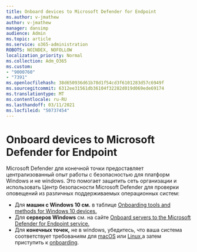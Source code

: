 ```yaml
---
title: Onboard devices to Microsoft Defender for Endpoint
ms.author: v-jmathew
author: v-jmathew
manager: dansimp
audience: Admin
ms.topic: article
ms.service: o365-administration
ROBOTS: NOINDEX, NOFOLLOW
localization_priority: Normal
ms.collection: Adm_O365
ms.custom:
- "9000760"
- "7391"
ms.openlocfilehash: 38d650936d61b78d1f54cd3f6101283d57c6949f
ms.sourcegitcommit: 6312ee31561db36104f32282d019d069ede69174
ms.translationtype: MT
ms.contentlocale: ru-RU
ms.lasthandoff: 03/11/2021
ms.locfileid: "50737454"
---
```

# <a name="onboard-devices-to-microsoft-defender-for-endpoint"></a>Onboard devices to Microsoft Defender for Endpoint

Microsoft Defender для конечной точки предоставляет централизованный опыт работы с безопасностью для платформ Windows и не windows. Это помогает защитить сеть организации и использовать Центр безопасности Microsoft Defender для проверки оповещений из различных поддерживаемых операционных систем:

- Для **машин с Windows 10 см.** в таблице [Onboarding tools and methods for Windows 10 devices.](https://go.microsoft.com/fwlink/?linkid=2143460)
- Для **серверов Windows** см. на сайте [Onboard servers to the Microsoft Defender for Endpoint service.](https://go.microsoft.com/fwlink/?linkid=2143627)
- Для **конечных точек,** не в windows, убедитесь, что ваша система соответствует требованиям для [macOS](https://go.microsoft.com/fwlink/?linkid=2143461) или [Linux,](https://go.microsoft.com/fwlink/?linkid=2143462)а затем приступить к [onboarding](https://go.microsoft.com/fwlink/?linkid=2143628).

